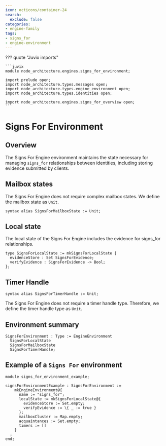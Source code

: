 ```yaml
---
icon: octicons/container-24
search:
  exclude: false
categories:
- engine-family
tags:
- signs_for
- engine-environment
---
```


??? quote "Juvix imports"

    ```juvix
    module node_architecture.engines.signs_for_environment;

    import prelude open;
    import node_architecture.types.messages open;
    import node_architecture.types.engine_environment open;
    import node_architecture.types.identities open;

    import node_architecture.engines.signs_for_overview open;
    ```

# Signs For Environment

## Overview

The Signs For Engine environment maintains the state necessary for managing `signs_for` relationships between identities, including storing evidence submitted by clients.

## Mailbox states

The Signs For Engine does not require complex mailbox states. We define the mailbox state as `Unit`.

```juvix
syntax alias SignsForMailboxState := Unit;
```

## Local state

The local state of the Signs For Engine includes the evidence for signs_for relationships.

```juvix
type SignsForLocalState := mkSignsForLocalState {
  evidenceStore : Set SignsForEvidence;
  verifyEvidence : SignsForEvidence -> Bool;
};
```

## Timer Handle

```juvix
syntax alias SignsForTimerHandle := Unit;
```

The Signs For Engine does not require a timer handle type. Therefore, we define the timer handle type as `Unit`.

## Environment summary

```juvix
SignsForEnvironment : Type := EngineEnvironment
  SignsForLocalState
  SignsForMailboxState
  SignsForTimerHandle;
```

## Example of a `Signs For` environment

```juvix extract-module-statements
module signs_for_environment_example;

signsForEnvironmentExample : SignsForEnvironment :=
    mkEngineEnvironment@{
      name := "signs_for";
      localState := mkSignsForLocalState@{
        evidenceStore := Set.empty;
        verifyEvidence := \{ _ := true }
      };
      mailboxCluster := Map.empty;
      acquaintances := Set.empty;
      timers := []
    }
  ;
end;
```
